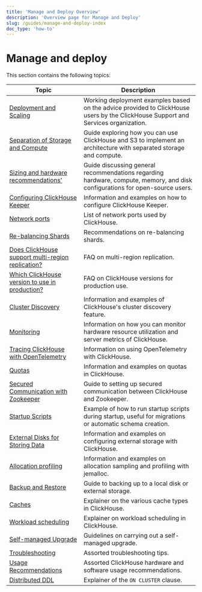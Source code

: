 ```yaml
---
title: 'Manage and Deploy Overview'
description: 'Overview page for Manage and Deploy'
slug: /guides/manage-and-deploy-index
doc_type: 'how-to'
---
```


# Manage and deploy

This section contains the following topics:

| Topic                                                                                                 | Description                                                                                                                       |
|-------------------------------------------------------------------------------------------------------|-----------------------------------------------------------------------------------------------------------------------------------|
| [Deployment and Scaling](/deployment-guides/index)                                                 | Working deployment examples based on the advice provided to ClickHouse users by the ClickHouse Support and Services organization. |
| [Separation of Storage and Compute](/guides/separation-storage-compute)                       | Guide exploring how you can use ClickHouse and S3 to implement an architecture with separated storage and compute.                |
| [Sizing and hardware recommendations'](/guides/sizing-and-hardware-recommendations)            | Guide discussing general recommendations regarding hardware, compute, memory, and disk configurations for open-source users.      |
| [Configuring ClickHouse Keeper](/guides/sre/keeper/clickhouse-keeper)                         | Information and examples on how to configure ClickHouse Keeper.                                                                   |
| [Network ports](/guides/sre/network-ports)                                                    | List of network ports used by ClickHouse.                                                                                         |
| [Re-balancing Shards](/guides/sre/scaling-clusters)                                           | Recommendations on re-balancing shards.                                                                                           |
| [Does ClickHouse support multi-region replication?](/faq/operations/multi-region-replication) | FAQ on multi-region replication.                                                                                                  |
| [Which ClickHouse version to use in production?](/faq/operations/production)                  | FAQ on ClickHouse versions for production use.                                                                                    |
| [Cluster Discovery](/operations/cluster-discovery)                                            | Information and examples of ClickHouse's cluster discovery feature.                                                               |
| [Monitoring](/operations/monitoring)                                                          | Information on how you can monitor hardware resource utilization and server metrics of ClickHouse.                                |
| [Tracing ClickHouse with OpenTelemetry](/operations/opentelemetry)                            | Information on using OpenTelemetry with ClickHouse.                                                                               |
| [Quotas](/operations/quotas)                                                                  | Information and examples on quotas in ClickHouse.                                                                                 |
| [Secured Communication with Zookeeper](/operations/ssl-zookeeper)                             | Guide to setting up secured communication between ClickHouse and Zookeeper.                                                       |
| [Startup Scripts](/operations/startup-scripts)                                                | Example of how to run startup scripts during startup, useful for migrations or automatic schema creation.                         |
| [External Disks for Storing Data](/operations/storing-data)                                   | Information and examples on configuring external storage with ClickHouse.                                                         |
| [Allocation profiling](/operations/allocation-profiling)                                      | Information and examples on allocation sampling and profiling with jemalloc.                                                      |
| [Backup and Restore](/operations/backup)                                                      | Guide to backing up to a local disk or external storage.                                                                          |
| [Caches](/operations/caches)                                                                  | Explainer on the various cache types in ClickHouse.                                                                               |
| [Workload scheduling](/operations/workload-scheduling)                                        | Explainer on workload scheduling in ClickHouse.                                                                                   |
| [Self-managed Upgrade](/operations/update)                                                    | Guidelines on carrying out a self-managed upgrade.                                                                                |
| [Troubleshooting](/guides/troubleshooting)                                                    | Assorted troubleshooting tips.                                                                                                    |
| [Usage Recommendations](/operations/tips)                                                     | Assorted ClickHouse hardware and software usage recommendations.                                                                  |
| [Distributed DDL](/sql-reference/distributed-ddl)                                             | Explainer of the `ON CLUSTER` clause.                                                                                             |
